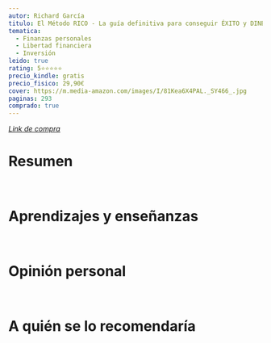 ```yaml
---
autor: Richard García
titulo: El Método RICO - La guía definitiva para conseguir ÉXITO y DINERO
tematica:
  - Finanzas personales
  - Libertad financiera
  - Inversión
leido: true
rating: 5⭐⭐⭐⭐⭐
precio_kindle: gratis
precio_fisico: 29,90€
cover: https://m.media-amazon.com/images/I/81Kea6X4PAL._SY466_.jpg
paginas: 293
comprado: true
---
```


*[Link de compra](https://www.amazon.es/Método-RICO-definitiva-conseguir-FINANCIERA-ebook/dp/B08C2WWR37/ref=sr_1_1?crid=1NSELAUJ8T5IF&keywords=el+metodo+rico&qid=1696330695&sprefix=el+meto%2Caps%2C85&sr=8-1)*

# Resumen


<br>

# Aprendizajes y enseñanzas


<br>


# Opinión personal


<br>

# A quién se lo recomendaría


